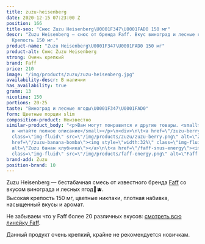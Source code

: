 ```yaml
---
title: zuzu-heisenberg
date: 2020-12-15 07:23:00 Z
position: 166
title-seo: "Снюс Zuzu Heisenberg\U0001F347\U0001FAD0 150 мг"
descr: "Zuzu Heisenberg — снюс от бренда Faff. Вкус виноград и лесные ягоды\U0001F347\U0001FAD0.
  Крепость 150 мг."
product-name: "Zuzu Heisenberg\U0001F347\U0001FAD0 150 мг"
product-alt: Снюс Zuzu Heisenberg
strong: Очень крепкий
brand: Faff
price: 210
image: "/img/products/zuzu/zuzu-heisenberg.jpg"
availability-descr: В наличии
has_availability: true
gramm: 13
nicotine: 150
portions: 20-25
taste: "Виноград и лесные ягоды\U0001F347\U0001FAD0"
form: Цветные порции slim
composition-product: Неизвестно
similar-product_body: "<p>Вам могут понравится и другие товары. <small>Жмите на картинки
  и читайте полное описание</small></p>\n<div>\n\t<a href=\"/zuzu-berry\"><img style=\"width:32%\"
  class=\"img-fluid\" src=\"/img/products/zuzu/zuzu-berry.png\" alt=\"Zuzu berry\"></a>\n\t<a
  href=\"/zuzu-banana-bomba\"><img style=\"width:32%\" class=\"img-fluid\" src=\"/img/products/zuzu/zuzu-bannana.png\"
  alt=\"Zuzu банан клубника\"></a>\n\t<a href=\"/faff-snus-energy\"><img style=\"width:32%\"
  class=\"img-fluid\" src=\"/img/products/faff-energy.png\" alt=\"Faff Energy снюс\"></a>\n</div>"
brand-add: Zuzu
position-brand: 10
---
```


Zuzu Heisenberg — бестабачная смесь от известного бренда [Faff](/faff) со вкусом винограда и лесных ягод🍇🫐.<br>
Высокая крепость 150 мг, цветные никпаки, плотная набивка, насыщенный вкусы и аромат.

Не забываем что у Faff более 20 различных вкусов: [смотреть всю линейку Faff](/faff).

Данный продукт очень крепкий, крайне не рекомендуется новичкам.